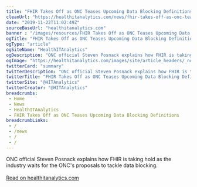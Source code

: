 ```yaml
--- 
title: "FHIR Takes Off as ONC Teases Upcoming Data Blocking Definitions"
cleanUrl: "https://healthitanalytics.com/news/fhir-takes-off-as-onc-teases-upcoming-data-blocking-definitions"
date: "2019-11-22T11:02:49Z"
sourceBaseUrl: "healthitanalytics.com"
banner : "/images/resources/FHIR Takes Off as ONC Teases Upcoming Data Blocking Definitions.png"
ogTitle: "FHIR Takes Off as ONC Teases Upcoming Data Blocking Definitions"
ogType: "article"
ogSiteName: "HealthITAnalytics"
ogDescription: "ONC official Steven Posnack explains how FHIR is taking hold as the industry waits for the ONC's proposals to tackle data blocking."
ogImage: "https://healthitanalytics.com/images/site/article_headers/_normal/ThinkstockPhotos-200471249-001.jpg"
twitterCard: "summary"
twitterDescription: "ONC official Steven Posnack explains how FHIR is taking hold as the industry waits for the ONC's proposals to tackle data blocking."
twitterTitle: "FHIR Takes Off as ONC Teases Upcoming Data Blocking Definitions"
twitterSite: "@HITAnalytics"
twitterCreator: "@HITAnalytics"
breadcrumbs:
 - Home
 - News
 - HealthITAnalytics
 - FHIR Takes Off as ONC Teases Upcoming Data Blocking Definitions
breadcrumbLinks:
 - / 
 - /news
 - /
 - / 
---
```

ONC official Steven Posnack explains how FHIR is taking hold as the industry waits for the ONC's proposals to tackle data blocking.<br><br><a target="_blank" href=https://healthitanalytics.com/news/fhir-takes-off-as-onc-teases-upcoming-data-blocking-definitions>Read on healthitanalytics.com</a>
